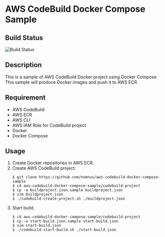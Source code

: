 # AWS CodeBuild Docker Compose Sample

## Build Status

![Build Status](https://codebuild.ap-northeast-1.amazonaws.com/badges?uuid=eyJlbmNyeXB0ZWREYXRhIjoiVGFkWUlaQTgvcER4dVdrU3Q1UWU2SWE4YXUvNTFoOEFyblVEeDE2TkltQVpvalhDdlMvbEs5NHF6TUk2NVNYSVYvVFp5OWdONWtTbWJVdFV6SW1EOUVzPSIsIml2UGFyYW1ldGVyU3BlYyI6InNXbGRJQWhuQXFLOCtBeTQiLCJtYXRlcmlhbFNldFNlcmlhbCI6MX0%3D&branch=master)

## Description

This is a sample of AWS CodeBuild Docker project using Docker Compose.
This sample will produce Docker images and push it to AWS ECR.

## Requirement

* AWS CodeBuild
* AWS ECR
* AWS CLI
* AWS IAM Role for CodeBuild project
* Docker
* Docker Compose

## Usage

1. Create Docker repositories in AWS ECR.
1. Create AWS CodeBuild project.
    ```
    $ git clone https://github.com/nomnux/aws-codebuild-docker-compose-sample
    $ cd aws-codebuild-docker-compose-sample/codebuild-project
    $ cp -a buildproject.json.sample buildproject.json
    $ vim buildproject.json
    $ ./codebuild-create-project.sh ./buildproject.json
    ```
1. Start build.
    ```
    $ cd aws-codebuild-docker-compose-sample/codebuild-project
    $ cp -a start-build.json.sample start-build.json
    $ vim start-build.json
    $ ./codebuild-start-build.sh ./start-build.json
    ```
